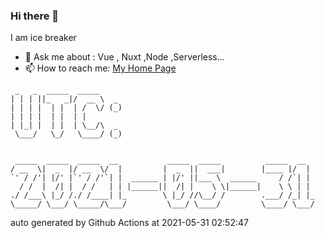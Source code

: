 ### Hi there 👋

I am ice breaker

- 💬 Ask me about : Vue , Nuxt ,Node ,Serverless...
- 📫 How to reach me: [My Home Page](https://icebreaker.top/)

```
 _   _  _____  _____     
| | | ||_   _|/  __ \  _ 
| | | |  | |  | /  \/ (_)
| | | |  | |  | |        
| |_| |  | |  | \__/\  _ 
 \___/   \_/   \____/ (_)
                         
                         
 _____  _____  _____  __           _____  _____          _____  __  
/ __  \|  _  |/ __  \/  |         |  _  ||  ___|        |____ |/  | 
`' / /'| |/' |`' / /'`| |  ______ | |/' ||___ \  ______     / /`| | 
  / /  |  /| |  / /   | | |______||  /| |    \ \|______|    \ \ | | 
./ /___\ |_/ /./ /____| |_        \ |_/ //\__/ /        .___/ /_| |_
\_____/ \___/ \_____/\___/         \___/ \____/         \____/ \___/
```

auto generated by Github Actions at 2021-05-31 02:52:47
